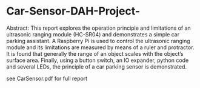 # Car-Sensor-DAH-Project-
Abstract:
This report explores the operation principle and limitations of an ultrasonic ranging module (HC-SR04) and demonstrates a simple car
parking assistant. A Raspberry Pi is used to control the ultrasonic ranging module and its limitations are measured by means of a ruler
and protractor. It is found that generally the range of an object scales with the object’s surface area. Finally, using a button switch,
an IO expander, python code and several LEDs, the principle of a car parking sensor is demonstrated.

see CarSensor.pdf for full report
